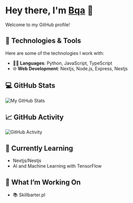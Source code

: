 # Hey there, I'm [Bqa](https://github.com/itzBqa) 👋

Welcome to my GitHub profile!

## 🔧 Technologies & Tools

Here are some of the technologies I work with:

- 🧑‍💻 **Languages**: Python, JavaScript, TypeScript
- 🌐 **Web Development**: Nextjs, Node.js, Express, Nestjs

## 💻 GitHub Stats

![My GitHub Stats](https://github-readme-stats.vercel.app/api?username=itzBqa&show_icons=true&hide_title=true&hide=prs&count_private=true&theme=radical)

## 📈 GitHub Activity

![GitHub Activity](https://github-readme-activity-graph.vercel.app/graph?username=itzBqa&bg_color=ffffff&color=0080ff&line=0080ff&point=0080ff&area=true&hide_border=true)

## 🌱 Currently Learning
- Nextjs/Nestjs
- AI and Machine Learning with TensorFlow

## 🎯 What I’m Working On
- 📚 Skillbarter.pl
